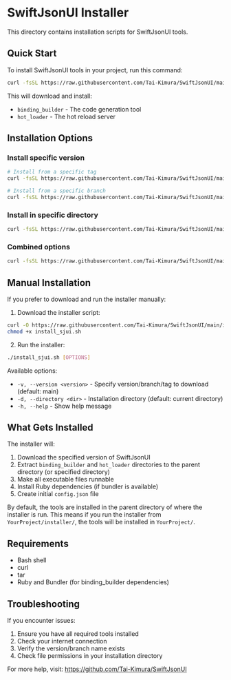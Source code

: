 # SwiftJsonUI Installer

This directory contains installation scripts for SwiftJsonUI tools.

## Quick Start

To install SwiftJsonUI tools in your project, run this command:

```bash
curl -fsSL https://raw.githubusercontent.com/Tai-Kimura/SwiftJsonUI/main/installer/bootstrap.sh | bash
```

This will download and install:
- `binding_builder` - The code generation tool
- `hot_loader` - The hot reload server

## Installation Options

### Install specific version

```bash
# Install from a specific tag
curl -fsSL https://raw.githubusercontent.com/Tai-Kimura/SwiftJsonUI/main/installer/bootstrap.sh | bash -s -- -v v1.0.0

# Install from a specific branch
curl -fsSL https://raw.githubusercontent.com/Tai-Kimura/SwiftJsonUI/main/installer/bootstrap.sh | bash -s -- -v feature-branch
```

### Install in specific directory

```bash
curl -fsSL https://raw.githubusercontent.com/Tai-Kimura/SwiftJsonUI/main/installer/bootstrap.sh | bash -s -- -d ./my-project
```

### Combined options

```bash
curl -fsSL https://raw.githubusercontent.com/Tai-Kimura/SwiftJsonUI/main/installer/bootstrap.sh | bash -s -- -v v1.0.0 -d ./my-project
```

## Manual Installation

If you prefer to download and run the installer manually:

1. Download the installer script:
```bash
curl -O https://raw.githubusercontent.com/Tai-Kimura/SwiftJsonUI/main/installer/install_sjui.sh
chmod +x install_sjui.sh
```

2. Run the installer:
```bash
./install_sjui.sh [OPTIONS]
```

Available options:
- `-v, --version <version>` - Specify version/branch/tag to download (default: main)
- `-d, --directory <dir>` - Installation directory (default: current directory)
- `-h, --help` - Show help message

## What Gets Installed

The installer will:
1. Download the specified version of SwiftJsonUI
2. Extract `binding_builder` and `hot_loader` directories to the parent directory (or specified directory)
3. Make all executable files runnable
4. Install Ruby dependencies (if bundler is available)
5. Create initial `config.json` file

By default, the tools are installed in the parent directory of where the installer is run. This means if you run the installer from `YourProject/installer/`, the tools will be installed in `YourProject/`.

## Requirements

- Bash shell
- curl
- tar
- Ruby and Bundler (for binding_builder dependencies)

## Troubleshooting

If you encounter issues:
1. Ensure you have all required tools installed
2. Check your internet connection
3. Verify the version/branch name exists
4. Check file permissions in your installation directory

For more help, visit: https://github.com/Tai-Kimura/SwiftJsonUI